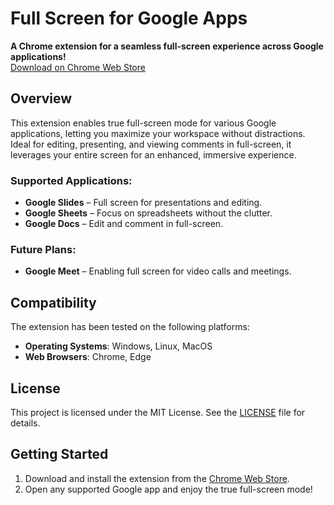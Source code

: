 # Full Screen for Google Apps

**A Chrome extension for a seamless full-screen experience across Google applications!**  
[Download on Chrome Web Store](https://chromewebstore.google.com/detail/full-screen-for-google-ap/olihjmpakebmhlmdhphngoiokcpohdfk)

## Overview

This extension enables true full-screen mode for various Google applications, letting you maximize your workspace without distractions. Ideal for editing, presenting, and viewing comments in full-screen, it leverages your entire screen for an enhanced, immersive experience.

### Supported Applications:

-   **Google Slides** – Full screen for presentations and editing.
-   **Google Sheets** – Focus on spreadsheets without the clutter.
-   **Google Docs** – Edit and comment in full-screen.

### Future Plans:

-   **Google Meet** – Enabling full screen for video calls and meetings.

## Compatibility

The extension has been tested on the following platforms:

-   **Operating Systems**: Windows, Linux, MacOS
-   **Web Browsers**: Chrome, Edge

## License

This project is licensed under the MIT License. See the [LICENSE](LICENSE) file for details.

## Getting Started

1.  Download and install the extension from the [Chrome Web Store](https://chromewebstore.google.com/detail/full-screen-for-google-ap/olihjmpakebmhlmdhphngoiokcpohdfk).
2.  Open any supported Google app and enjoy the true full-screen mode!
